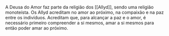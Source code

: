 A Deusa do Amor faz parte da religião dos [[Allyd]], sendo uma religião monoteísta. Os Allyd acreditam no amor ao próximo, na compaixão e na paz entre os indivíduos. Acreditam que, para alcançar a paz e o amor, é necessário primeiro compreender a si mesmos, amar a si mesmos para então poder amar ao próximo.